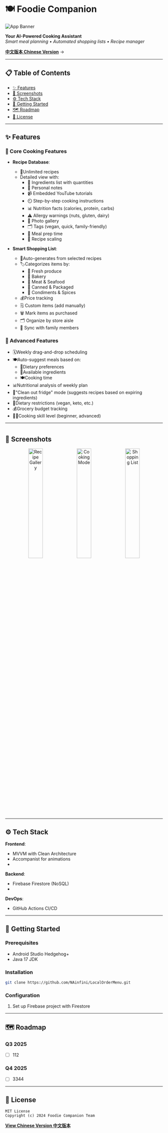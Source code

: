 ﻿# 🍽️ Foodie Companion  
![App Banner](https://via.placeholder.com/1200x400.png?text=Foodie+Companion+Banner)

**Your AI-Powered Cooking Assistant**  
*Smart meal planning • Automated shopping lists • Recipe manager*  

**[中文版本 Chinese Version](README.zh-CN.md)** →

---

## 📋 Table of Contents
- [✨ Features](#-features)
- [📸 Screenshots](#-screenshots)
- [⚙️ Tech Stack](#️-tech-stack)
- [🚀 Getting Started](#-getting-started)
- [🗺️ Roadmap](#️-roadmap)
- [📜 License](#-license)

---

## ✨ Features
### 🍳 Core Cooking Features
- **Recipe Database**:
  - 🌟Unlimited recipes
  - Detailed view with:
    - 🛒 Ingredients list with quantities
    - 📝 Personal notes
    - 📹 Embedded YouTube tutorials
    - ⏲️ Step-by-step cooking instructions
    - 📊 Nutrition facts (calories, protein, carbs)
    - ⚠️ Allergy warnings (nuts, gluten, dairy)
    - 📸 Photo gallery
    - 🗂️ Tags (vegan, quick, family-friendly)
    - 📅 Meal prep time
    - 🔄 Recipe scaling

- **Smart Shopping List**:
  - 🛒Auto-generates from selected recipes
  - 🏷️Categorizes items by:
	- 🥦 Fresh produce
	- 🍞 Bakery
	- 🍗 Meat & Seafood
	- 🥫 Canned & Packaged
	- 🧂 Condiments & Spices
  - 💰Price tracking
  - 🗒️ Custom items (add manually)
  - 🗑️ Mark items as purchased
  - 🗂️ Organize by store aisle
  - 🔄 Sync with family members
  

### 🧠 Advanced Features
  - 🗓️Weekly drag-and-drop scheduling
  - 🍽️Auto-suggest meals based on:
	- 🥗Dietary preferences
	- 🥦Available ingredients
	- 🍽️Cooking time
  - 📊Nutritional analysis of weekly plan
  - 🧹"Clean out fridge" mode (suggests recipes based on expiring ingredients)
  - 🌱Dietary restrictions (vegan, keto, etc.)
  - 💰Grocery budget tracking
  - 👩‍🍳Cooking skill level (beginner, advanced)
---

#

## 📸 Screenshots
<div align="center">
  <img src="https://via.placeholder.com/250x500.png?text=Recipe+Gallery" width="30%" alt="Recipe Gallery">
  <img src="https://via.placeholder.com/250x500.png?text=Cooking+Mode" width="30%" alt="Cooking Mode">
  <img src="https://via.placeholder.com/250x500.png?text=Smart+Shopping" width="30%" alt="Shopping List">
</div>

---

## ⚙️ Tech Stack
**Frontend**:
- MVVM with Clean Architecture
- Accompanist for animations
- 

**Backend**:
- Firebase Firestore (NoSQL)
- 

**DevOps**:
- GitHub Actions CI/CD

---

## 🚀 Getting Started
### Prerequisites
- Android Studio Hedgehog+
- Java 17 JDK

### Installation
```bash
git clone https://github.com/NAinfini/LocalOrderMenu.git
```

### Configuration
1. Set up Firebase project with Firestore

---

## 🗺️ Roadmap
### Q3 2025
- [ ] 112
### Q4 2025
- [ ] 3344

---

## 📜 License
```text
MIT License
Copyright (c) 2024 Foodie Companion Team
```

**[View Chinese Version 中文版本](/GithubMaterial/README.zh-CN.md)**